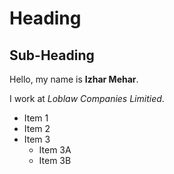 # Heading

## Sub-Heading 

Hello, my name is **Izhar Mehar**.

I work at *Loblaw Companies Limitied*.

- Item 1
- Item 2
- Item 3
    - Item 3A
    - Item 3B

